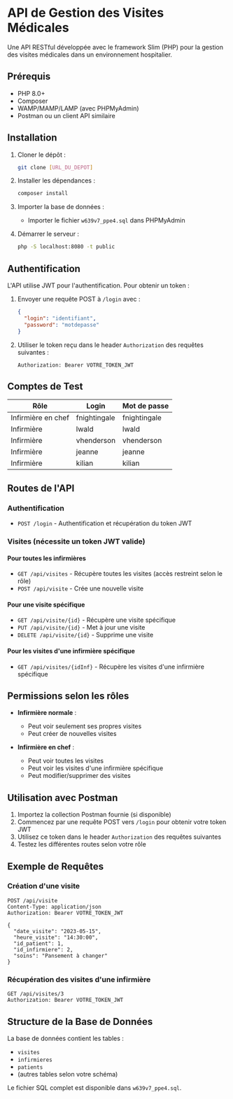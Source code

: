 # API de Gestion des Visites Médicales

Une API RESTful développée avec le framework Slim (PHP) pour la gestion des visites médicales dans un environnement hospitalier.

## Prérequis

- PHP 8.0+
- Composer
- WAMP/MAMP/LAMP (avec PHPMyAdmin)
- Postman ou un client API similaire

## Installation

1. Cloner le dépôt :
   ```bash
   git clone [URL_DU_DEPOT]
   ```

2. Installer les dépendances :
   ```bash
   composer install
   ```

3. Importer la base de données :
   - Importer le fichier `w639v7_ppe4.sql` dans PHPMyAdmin

4. Démarrer le serveur :
   ```bash
   php -S localhost:8080 -t public
   ```

## Authentification

L'API utilise JWT pour l'authentification. Pour obtenir un token :

1. Envoyer une requête POST à `/login` avec :
   ```json
   {
     "login": "identifiant",
     "password": "motdepasse"
   }
   ```

2. Utiliser le token reçu dans le header `Authorization` des requêtes suivantes :
   ```
   Authorization: Bearer VOTRE_TOKEN_JWT
   ```

## Comptes de Test

| Rôle                | Login         | Mot de passe  |
|---------------------|---------------|---------------|
| Infirmière en chef  | fnightingale  | fnightingale  |
| Infirmière          | lwald         | lwald         |
| Infirmière          | vhenderson    | vhenderson    |
| Infirmière          | jeanne        | jeanne        |
| Infirmière          | kilian        | kilian        |

## Routes de l'API

### Authentification
- `POST /login` - Authentification et récupération du token JWT

### Visites (nécessite un token JWT valide)

#### Pour toutes les infirmières
- `GET /api/visites` - Récupère toutes les visites (accès restreint selon le rôle)
- `POST /api/visite` - Crée une nouvelle visite

#### Pour une visite spécifique
- `GET /api/visite/{id}` - Récupère une visite spécifique
- `PUT /api/visite/{id}` - Met à jour une visite
- `DELETE /api/visite/{id}` - Supprime une visite

#### Pour les visites d'une infirmière spécifique
- `GET /api/visites/{idInf}` - Récupère les visites d'une infirmière spécifique

## Permissions selon les rôles

- **Infirmière normale** :
  - Peut voir seulement ses propres visites
  - Peut créer de nouvelles visites

- **Infirmière en chef** :
  - Peut voir toutes les visites
  - Peut voir les visites d'une infirmière spécifique
  - Peut modifier/supprimer des visites

## Utilisation avec Postman

1. Importez la collection Postman fournie (si disponible)
2. Commencez par une requête POST vers `/login` pour obtenir votre token JWT
3. Utilisez ce token dans le header `Authorization` des requêtes suivantes
4. Testez les différentes routes selon votre rôle

## Exemple de Requêtes

### Création d'une visite
```http
POST /api/visite
Content-Type: application/json
Authorization: Bearer VOTRE_TOKEN_JWT

{
  "date_visite": "2023-05-15",
  "heure_visite": "14:30:00",
  "id_patient": 1,
  "id_infirmiere": 2,
  "soins": "Pansement à changer"
}
```

### Récupération des visites d'une infirmière
```http
GET /api/visites/3
Authorization: Bearer VOTRE_TOKEN_JWT
```

## Structure de la Base de Données

La base de données contient les tables :
- `visites`
- `infirmieres`
- `patients`
- (autres tables selon votre schéma)

Le fichier SQL complet est disponible dans `w639v7_ppe4.sql`.
